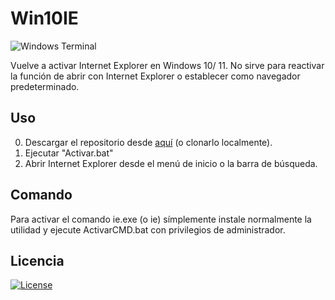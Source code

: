 # Win10IE
![Windows Terminal](https://img.shields.io/badge/Windows%20Terminal-%234D4D4D.svg?style=for-the-badge&logo=windows-terminal&logoColor=white)

 Vuelve a activar Internet Explorer en Windows 10/ 11. No sirve para reactivar la función de abrir con Internet Explorer o establecer como navegador predeterminado.
 
## Uso
 
 0. Descargar el repositorio desde [aquí](http://tinyurl.com/Win10IE-download) (o clonarlo localmente).
 1. Ejecutar "Activar.bat"
 2. Abrir Internet Explorer desde el menú de inicio o la barra de búsqueda.
 
## Comando
 Para activar el comando ie.exe (o ie) símplemente instale normalmente la utilidad y ejecute ActivarCMD.bat con privilegios de administrador.
## Licencia
[![License](https://img.shields.io/github/license/jgc777/Win10IE?style=for-the-badge)](./LICENSE)
